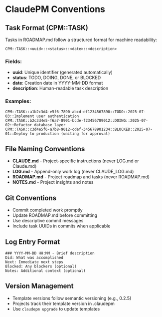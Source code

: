 # ClaudePM Conventions

## Task Format (CPM::TASK)

Tasks in ROADMAP.md follow a structured format for machine readability:

```
CPM::TASK::<uuid>::<status>::<date>::<description>
```

### Fields:
- **uuid**: Unique identifier (generated automatically)
- **status**: TODO, DOING, DONE, or BLOCKED
- **date**: Creation date in YYYY-MM-DD format
- **description**: Human-readable task description

### Examples:
```
CPM::TASK::a1b2c3d4-e5f6-7890-abcd-ef1234567890::TODO::2025-07-03::Implement user authentication
CPM::TASK::b2c3d4e5-f6a7-8901-bcde-f23456789012::DOING::2025-07-02::Refactor database layer
CPM::TASK::c3d4e5f6-a7b8-9012-cdef-345678901234::BLOCKED::2025-07-01::Deploy to production (waiting for approval)
```

## File Naming Conventions

- **CLAUDE.md** - Project-specific instructions (never LOG.md or Claude.md)
- **LOG.md** - Append-only work log (never CLAUDE_LOG.md)
- **ROADMAP.md** - Project roadmap and tasks (never ROADMAP.md)
- **NOTES.md** - Project insights and notes

## Git Conventions

- Commit completed work promptly
- Update ROADMAP.md before committing
- Use descriptive commit messages
- Include task UUIDs in commits when applicable

## Log Entry Format

```
### YYYY-MM-DD HH:MM - Brief description
Did: What was accomplished
Next: Immediate next steps
Blocked: Any blockers (optional)
Notes: Additional context (optional)
```

## Version Management

- Template versions follow semantic versioning (e.g., 0.2.5)
- Projects track their template version in .claudepm
- Use `claudepm upgrade` to update templates
